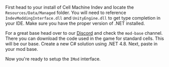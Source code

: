 First head to your install of Cell Machine Indev and locate the `Resources/Data/Managed` folder.  You will need to reference `IndevModdingInterface.dll` and `UnityEngine.dll` to get type completion in your IDE. Make sure you have the proper version of .NET installed.

For a great base head over to our [Discord](https://discord.gg/cell-machine-791818283867045941) and check the `mod-base` channel. There you can download the code used in the game for standard cells. This will be our base. Create a new C# solution using .NET 4.8. Next, paste in your mod base.

Now you're ready to setup the `IMod` interface.
